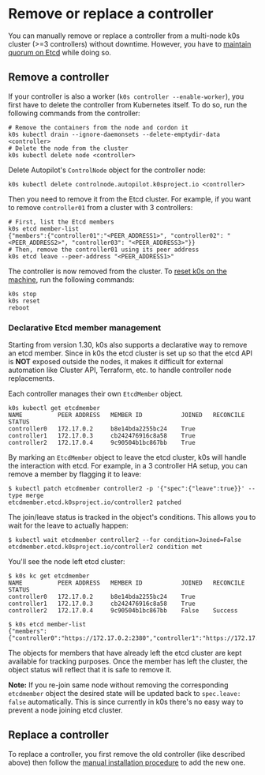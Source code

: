<!--
SPDX-FileCopyrightText: 2023 k0s authors
SPDX-License-Identifier: CC-BY-SA-4.0
-->

# Remove or replace a controller

You can manually remove or replace a controller from a multi-node k0s cluster (>=3 controllers) without downtime.
However, you have to [maintain quorum on Etcd](https://etcd.io/docs/v3.3/faq/#why-an-odd-number-of-cluster-members) while doing so.

## Remove a controller

If your controller is also a worker (`k0s controller --enable-worker`), you first have to delete the controller from Kubernetes itself.
To do so, run the following commands from the controller:

```shell
# Remove the containers from the node and cordon it
k0s kubectl drain --ignore-daemonsets --delete-emptydir-data <controller>
# Delete the node from the cluster
k0s kubectl delete node <controller>
```

Delete Autopilot's `ControlNode` object for the controller node:

```console
k0s kubectl delete controlnode.autopilot.k0sproject.io <controller>
```

Then you need to remove it from the Etcd cluster.
For example, if you want to remove `controller01` from a cluster with 3 controllers:

```shell
# First, list the Etcd members
k0s etcd member-list
{"members":{"controller01":"<PEER_ADDRESS1>", "controller02": "<PEER_ADDRESS2>", "controller03": "<PEER_ADDRESS3>"}}
# Then, remove the controller01 using its peer address
k0s etcd leave --peer-address "<PEER_ADDRESS1>"
```

The controller is now removed from the cluster.
To [reset k0s on the machine](reset.md), run the following commands:

```shell
k0s stop
k0s reset
reboot
```

### Declarative Etcd member management

Starting from version 1.30, k0s also supports a declarative way to remove an
etcd member. Since in k0s the etcd cluster is set up so that the etcd API is
**NOT** exposed outside the nodes, it makes it difficult for external automation
like Cluster API, Terraform, etc. to handle controller node replacements.

Each controller manages their own `EtcdMember` object.

```shell
k0s kubectl get etcdmember
NAME          PEER ADDRESS   MEMBER ID           JOINED   RECONCILE STATUS
controller0   172.17.0.2     b8e14bda2255bc24    True
controller1   172.17.0.3     cb242476916c8a58    True
controller2   172.17.0.4     9c90504b1bc867bb    True
```

By marking an `EtcdMember` object to leave the etcd cluster, k0s will handle the
interaction with etcd. For example, in a 3 controller HA setup, you can
remove a member by flagging it to leave:

```console
$ kubectl patch etcdmember controller2 -p '{"spec":{"leave":true}}' --type merge
etcdmember.etcd.k0sproject.io/controller2 patched
```

The join/leave status is tracked in the object's conditions. This allows you to
wait for the leave to actually happen:

```console
$ kubectl wait etcdmember controller2 --for condition=Joined=False
etcdmember.etcd.k0sproject.io/controller2 condition met
```

You'll see the node left etcd cluster:

```console
$ k0s kc get etcdmember
NAME          PEER ADDRESS   MEMBER ID           JOINED   RECONCILE STATUS
controller0   172.17.0.2     b8e14bda2255bc24    True
controller1   172.17.0.3     cb242476916c8a58    True
controller2   172.17.0.4     9c90504b1bc867bb    False    Success
```

```console
$ k0s etcd member-list
{"members":{"controller0":"https://172.17.0.2:2380","controller1":"https://172.17.0.3:2380"}}
```

The objects for members that have already left the etcd cluster are kept
available for tracking purposes. Once the member has left the cluster, the
object status will reflect that it is safe to remove it.

**Note:** If you re-join same node without removing the corresponding `etcdmember` object the desired state will be updated back to `spec.leave: false` automatically. This is since currently in k0s there's no easy way to prevent a node joining etcd cluster.

## Replace a controller

To replace a controller, you first remove the old controller (like described above) then follow the [manual installation procedure](k0s-multi-node.md) to add the new one.
